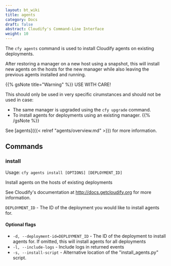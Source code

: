```yaml
---
layout: bt_wiki
title: agents
category: Docs
draft: false
abstract: Cloudify's Command-Line Interface
weight: 10
---
```


The `cfy agents` command is used to install Cloudify agents on existing deployments.

After restoring a manager on a new host using a snapshot, this will install new agents on the hosts for the new manager while also leaving the previous agents installed and running.

{{% gsNote title="Warning" %}}
USE WITH CARE!

This should only be used in very specific cirumstances and should not be used in case:

* The same manager is upgraded using the `cfy upgrade` command.
* To install agents for deployments using an existing manager.
{{% /gsNote %}}


See [agents]({{< relref "agents/overview.md" >}}) for more information.


## Commands

### install

Usage: `cfy agents install [OPTIONS] [DEPLOYMENT_ID]`

Install agents on the hosts of existing deployments

See Cloudify's documentation at http://docs.getcloudify.org for more
information.

`DEPLOYMENT_ID` - The ID of the deployment you would like to install agents for.

#### Optional flags

*  `-d, --deployment-id=DEPLOYMENT_ID` -
                        The ID of the deployment to install agents for. If
                        omitted, this will install agents for all deployments
*  `-l, --include-logs` -    Include logs in returned events
*  `-s, --install-script` - Alternative location of the "install_agents.py" script.

